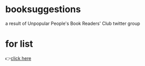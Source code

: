 # booksuggestions
a result of Unpopular People's Book Readers' Club twitter group

# for list 
👉[click here](https://github.com/snappercayt/booksuggestions/blob/main/booklist.md)
